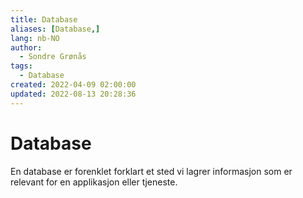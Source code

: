 ```yaml
---
title: Database
aliases: [Database,]
lang: nb-NO
author:
  - Sondre Grønås
tags:
  - Database
created: 2022-04-09 02:00:00
updated: 2022-08-13 20:28:36
---
```

# Database
En database er forenklet forklart et sted vi lagrer informasjon som er relevant for en applikasjon eller tjeneste.